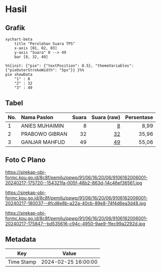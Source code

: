 # Hasil

## Grafik

```mermaid
xychart-beta
    title "Perolehan Suara TPS"
    x-axis [01, 02, 03]
    y-axis "Suara" 0 --> 49
    bar [8, 32, 49]
```

```mermaid
%%{init: {"pie": {"textPosition": 0.5}, "themeVariables": {"pieOuterStrokeWidth": "5px"}} }%%
pie showData
    "1" : 8
    "2" : 32
    "3" : 49
```

## Tabel

| No. | Nama Paslon    | Suara | Suara (raw) | Persentase |
|:--- |:-------------- | -----:| -----------:| ----------:|
| 1   | ANIES MUHAIMIN | 8     | [8][p-1]    | 8,99       |
| 2   | PRABOWO GIBRAN | 32    | [32][p-2]   | 35,96      |
| 3   | GANJAR MAHFUD  | 49    | [49][p-3]   | 55,06      |


[p-1]: https://github.com/gigit-pemilu/pemilu-2024-91-papua/blob/main/pilpres/hitung-suara/sub/91-papua/sub/06-biak-numfor/sub/16-bruyadori/sub/2006-duai/sub/001-tps/sub/paslon-1.txt
[p-2]: https://github.com/gigit-pemilu/pemilu-2024-91-papua/blob/main/pilpres/hitung-suara/sub/91-papua/sub/06-biak-numfor/sub/16-bruyadori/sub/2006-duai/sub/001-tps/sub/paslon-2.txt
[p-3]: https://github.com/gigit-pemilu/pemilu-2024-91-papua/blob/main/pilpres/hitung-suara/sub/91-papua/sub/06-biak-numfor/sub/16-bruyadori/sub/2006-duai/sub/001-tps/sub/paslon-3.txt

## Foto C Plano

https://sirekap-obj-formc.kpu.go.id/8c8f/pemilu/ppwp/91/06/16/20/06/9106162006001-20240217-175720--154321fa-005f-48b2-863d-14c46ef36561.jpg

https://sirekap-obj-formc.kpu.go.id/8c8f/pemilu/ppwp/91/06/16/20/06/9106162006001-20240217-180037--4fcd8e8b-a22a-40cb-89e8-74f4d6ea3d48.jpg

https://sirekap-obj-formc.kpu.go.id/8c8f/pemilu/ppwp/91/06/16/20/06/9106162006001-20240217-175847--bd535616-c94c-4950-9ae9-1fec99a2292d.jpg


## Metadata

| Key        | Value               |
| ---------- | ------------------- |
| Time Stamp | 2024-02-25 16:00:00 |



